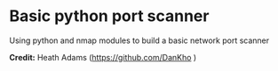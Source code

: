 # Basic python port scanner
Using python and nmap modules to build a basic network port scanner

<b>Credit:</b> Heath Adams (https://github.com/DanKho )
